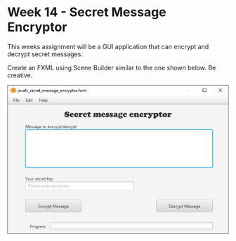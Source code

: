 # Week 14 - Secret Message Encryptor

This weeks assignment will be a GUI application that can encrypt and decrypt secret messages.

Create an FXML using Scene Builder similar to the one shown below. Be creative.

![Secret Message Encryptor](img/secret_message_encryptor.png)
